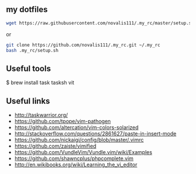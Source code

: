 ## my dotfiles
```bash
wget https://raw.githubusercontent.com/novalis111/.my_rc/master/setup.sh -O - | bash
```
or
```bash
git clone https://github.com/novalis111/.my_rc.git ~/.my_rc
bash .my_rc/setup.sh
```

## Useful tools
$ brew install task tasksh vit

## Useful links
- http://taskwarrior.org/
- https://github.com/tpope/vim-pathogen
- https://github.com/altercation/vim-colors-solarized
- http://stackoverflow.com/questions/2861627/paste-in-insert-mode
- https://github.com/nickaigi/config/blob/master/.vimrc
- https://github.com/zaiste/vimified
- https://github.com/VundleVim/Vundle.vim/wiki/Examples
- https://github.com/shawncplus/phpcomplete.vim
- http://en.wikibooks.org/wiki/Learning_the_vi_editor
